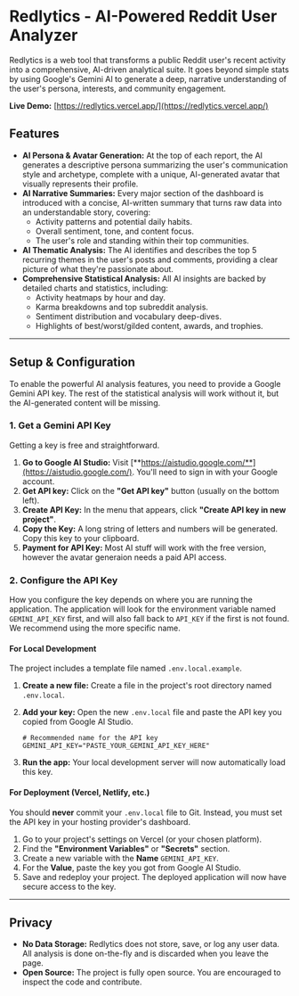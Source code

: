# Redlytics - AI-Powered Reddit User Analyzer

Redlytics is a web tool that transforms a public Reddit user's recent activity into a comprehensive, AI-driven analytical suite. It goes beyond simple stats by using Google's Gemini AI to generate a deep, narrative understanding of the user's persona, interests, and community engagement.

**Live Demo:** [https://redlytics.vercel.app/](https://redlytics.vercel.app/)

## Features

- **AI Persona & Avatar Generation:** At the top of each report, the AI generates a descriptive persona summarizing the user's communication style and archetype, complete with a unique, AI-generated avatar that visually represents their profile.
- **AI Narrative Summaries:** Every major section of the dashboard is introduced with a concise, AI-written summary that turns raw data into an understandable story, covering:
  - Activity patterns and potential daily habits.
  - Overall sentiment, tone, and content focus.
  - The user's role and standing within their top communities.
- **AI Thematic Analysis:** The AI identifies and describes the top 5 recurring themes in the user's posts and comments, providing a clear picture of what they're passionate about.
- **Comprehensive Statistical Analysis:** All AI insights are backed by detailed charts and statistics, including:
  - Activity heatmaps by hour and day.
  - Karma breakdowns and top subreddit analysis.
  - Sentiment distribution and vocabulary deep-dives.
  - Highlights of best/worst/gilded content, awards, and trophies.

---

## Setup & Configuration

To enable the powerful AI analysis features, you need to provide a Google Gemini API key. The rest of the statistical analysis will work without it, but the AI-generated content will be missing.

### 1. Get a Gemini API Key

Getting a key is free and straightforward.

1. **Go to Google AI Studio:** Visit [**https://aistudio.google.com/**](https://aistudio.google.com/). You'll need to sign in with your Google account.
2. **Get API key:** Click on the **"Get API key"** button (usually on the bottom left).
3. **Create API Key:** In the menu that appears, click **"Create API key in new project"**.
4. **Copy the Key:** A long string of letters and numbers will be generated. Copy this key to your clipboard.
5. **Payment for API Key:** Most AI stuff will work with the free version, however the avatar generaion needs a paid API access.

### 2. Configure the API Key

How you configure the key depends on where you are running the application. The application will look for the environment variable named `GEMINI_API_KEY` first, and will also fall back to `API_KEY` if the first is not found. We recommend using the more specific name.

#### For Local Development

The project includes a template file named `.env.local.example`.

1. **Create a new file:** Create a file in the project's root directory named `.env.local`.
2. **Add your key:** Open the new `.env.local` file and paste the API key you copied from Google AI Studio.

    ```env
    # Recommended name for the API key
    GEMINI_API_KEY="PASTE_YOUR_GEMINI_API_KEY_HERE"
    ```

3. **Run the app:** Your local development server will now automatically load this key.

#### For Deployment (Vercel, Netlify, etc.)

You should **never** commit your `.env.local` file to Git. Instead, you must set the API key in your hosting provider's dashboard.

1. Go to your project's settings on Vercel (or your chosen platform).
2. Find the **"Environment Variables"** or **"Secrets"** section.
3. Create a new variable with the **Name** `GEMINI_API_KEY`.
4. For the **Value**, paste the key you got from Google AI Studio.
5. Save and redeploy your project. The deployed application will now have secure access to the key.

---

## Privacy

- **No Data Storage:** Redlytics does not store, save, or log any user data. All analysis is done on-the-fly and is discarded when you leave the page.
- **Open Source:** The project is fully open source. You are encouraged to inspect the code and contribute.
